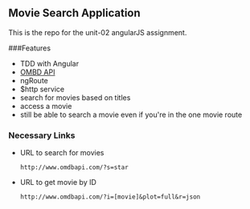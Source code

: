 ## Movie Search Application 

This is the repo for the unit-02 angularJS assignment.

###Features 

- TDD with Angular
- [OMBD API](http://www.omdbapi.com/)
- ngRoute
- $http service
- search for movies based on titles
- access a movie
- still be able to search a movie even if you're in the one movie route

### Necessary Links
- URL to search for movies

	```
 	http://www.omdbapi.com/?s=star
 
 	```
- URL to get movie by ID

	```
	http://www.omdbapi.com/?i=[movie]&plot=full&r=json
	
	```